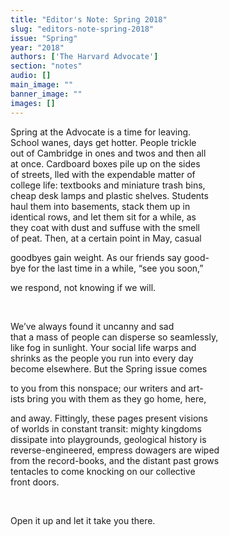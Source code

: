 ```yaml
---
title: "Editor's Note: Spring 2018"
slug: "editors-note-spring-2018"
issue: "Spring"
year: "2018"
authors: ['The Harvard Advocate']
section: "notes"
audio: []
main_image: ""
banner_image: ""
images: []
---
```

Spring at the Advocate is a time for leaving.  
School wanes, days get hotter. People trickle  
out of Cambridge in ones and twos and then all  
at once. Cardboard boxes pile up on the sides  
of streets, lled with the expendable matter of  
college life: textbooks and miniature trash bins,  
cheap desk lamps and plastic shelves. Students  
haul them into basements, stack them up in  
identical rows, and let them sit for a while, as  
they coat with dust and suffuse with the smell  
of peat. Then, at a certain point in May, casual

 goodbyes gain weight. As our friends say good-  
bye for the last time in a while, “see you soon,”

 we respond, not knowing if we will.

  

 We’ve always found it uncanny and sad  
that a mass of people can disperse so seamlessly,  
like fog in sunlight. Your social life warps and  
shrinks as the people you run into every day  
become elsewhere. But the Spring issue comes

 to you from this nonspace; our writers and art-  
ists bring you with them as they go home, here,

 and away. Fittingly, these pages present visions  
of worlds in constant transit: mighty kingdoms  
dissipate into playgrounds, geological history is  
reverse-engineered, empress dowagers are wiped  
from the record-books, and the distant past grows  
tentacles to come knocking on our collective  
front doors.

  

 Open it up and let it take you there.

